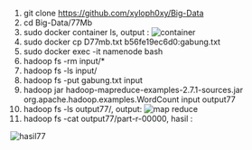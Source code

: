 1. git clone https://github.com/xyloph0xy/Big-Data
2. cd Big-Data/77Mb
3. sudo docker container ls, output : ![container](https://github.com/xyloph0xy/Big-Data/assets/92715425/95a6bdd9-86ba-400c-8d77-91f3a4a586d9)
4. sudo docker cp D77mb.txt b56fe19ec6d0:gabung.txt
5. sudo docker exec -it namenode bash
6. hadoop fs -rm input/*
7. hadoop fs -ls input/
8. hadoop fs -put gabung.txt input
9. hadoop jar hadoop-mapreduce-examples-2.7.1-sources.jar org.apache.hadoop.examples.WordCount input output77
10. hadoop fs -ls output77/, output: ![map reduce](https://github.com/xyloph0xy/Big-Data/assets/92715425/e2f02516-0a4c-4041-b699-48d44e6616da)
11. hadoop fs -cat output77/part-r-00000, hasil :

![hasil77](https://github.com/xyloph0xy/Big-Data/assets/92715425/0252f700-6ffa-49c2-ac7b-9917fff26cfe)
